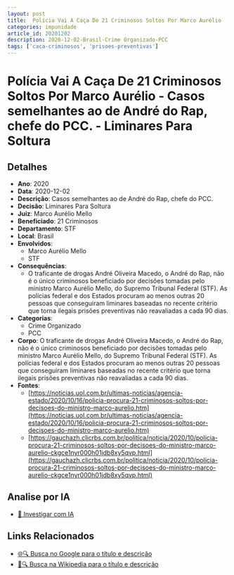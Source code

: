 ```yaml
---
layout: post
title:  Polícia Vai A Caça De 21 Criminosos Soltos Por Marco Aurélio
categories: impunidade
article_id: 20201202
description: 2020-12-02-Brasil-Crime Organizado-PCC
tags: ['caca-criminosos', 'prisoes-preventivas']
---
```


# Polícia Vai A Caça De 21 Criminosos Soltos Por Marco Aurélio - Casos semelhantes ao de André do Rap, chefe do PCC. - Liminares Para Soltura

## Detalhes
- **Ano**: 2020
- **Data**: 2020-12-02
- **Descrição**: Casos semelhantes ao de André do Rap, chefe do PCC.
- **Decisão**: Liminares Para Soltura
- **Juiz**: Marco Aurélio Mello
- **Beneficiado**: 21 Criminosos
- **Departamento**: STF
- **Local**: Brasil
- **Envolvidos**:
  - Marco Aurélio Mello
  - STF
- **Consequências**:
  - O traficante de drogas André Oliveira Macedo, o André do Rap, não é o único criminosos beneficiado por decisões tomadas pelo ministro Marco Aurélio Mello, do Supremo Tribunal Federal (STF). As polícias federal e dos Estados procuram ao menos outras 20 pessoas que conseguiram liminares baseadas no recente critério que torna ilegais prisões preventivas não reavaliadas a cada 90 dias.
- **Categorias**:
  - Crime Organizado
  - PCC
- **Corpo**: O traficante de drogas André Oliveira Macedo, o André do Rap, não é o único criminosos beneficiado por decisões tomadas pelo ministro Marco Aurélio Mello, do Supremo Tribunal Federal (STF). As polícias federal e dos Estados procuram ao menos outras 20 pessoas que conseguiram liminares baseadas no recente critério que torna ilegais prisões preventivas não reavaliadas a cada 90 dias.
- **Fontes**:
  - [https://noticias.uol.com.br/ultimas-noticias/agencia-estado/2020/10/16/policia-procura-21-criminosos-soltos-por-decisoes-do-ministro-marco-aurelio.htm](https://noticias.uol.com.br/ultimas-noticias/agencia-estado/2020/10/16/policia-procura-21-criminosos-soltos-por-decisoes-do-ministro-marco-aurelio.htm)
  - [https://gauchazh.clicrbs.com.br/politica/noticia/2020/10/policia-procura-21-criminosos-soltos-por-decisoes-do-ministro-marco-aurelio-ckgce1nyr000h01jdb8xy5qvp.html](https://gauchazh.clicrbs.com.br/politica/noticia/2020/10/policia-procura-21-criminosos-soltos-por-decisoes-do-ministro-marco-aurelio-ckgce1nyr000h01jdb8xy5qvp.html)

## Analise por IA
- [🤖 Investigar com IA](https://www.perplexity.ai/search?q=%22decis%C3%B5es%20judiciais%20Brasil%22%20Pol%C3%ADcia%20Vai%20A%20Ca%C3%A7a%20De%2021%20Criminosos%20Soltos%20Por%20Marco%20Aur%C3%A9lio%20Casos%20semelhantes%20ao%20de%20Andr%C3%A9%20do%20Rap%2C%20chefe%20do%20PCC.%20Brasil%202020-12-02%20Marco%20Aur%C3%A9lio%20Mello%2021%20Criminosos)

## Links Relacionados
- [🌐🔍 Busca no Google para o título e descrição](https://www.google.com/search?q=%22decis%C3%B5es%20judiciais%20Brasil%22%20Pol%C3%ADcia%20Vai%20A%20Ca%C3%A7a%20De%2021%20Criminosos%20Soltos%20Por%20Marco%20Aur%C3%A9lio%20Casos%20semelhantes%20ao%20de%20Andr%C3%A9%20do%20Rap%2C%20chefe%20do%20PCC.%20Brasil%202020-12-02%20Marco%20Aur%C3%A9lio%20Mello%2021%20Criminosos)
- [📖🔍 Busca na Wikipedia para o título e descrição](https://pt.wikipedia.org/w/index.php?search=%22decis%C3%B5es%20judiciais%20Brasil%22%20Pol%C3%ADcia%20Vai%20A%20Ca%C3%A7a%20De%2021%20Criminosos%20Soltos%20Por%20Marco%20Aur%C3%A9lio%20Casos%20semelhantes%20ao%20de%20Andr%C3%A9%20do%20Rap%2C%20chefe%20do%20PCC.%20Brasil%202020-12-02%20Marco%20Aur%C3%A9lio%20Mello%2021%20Criminosos)

